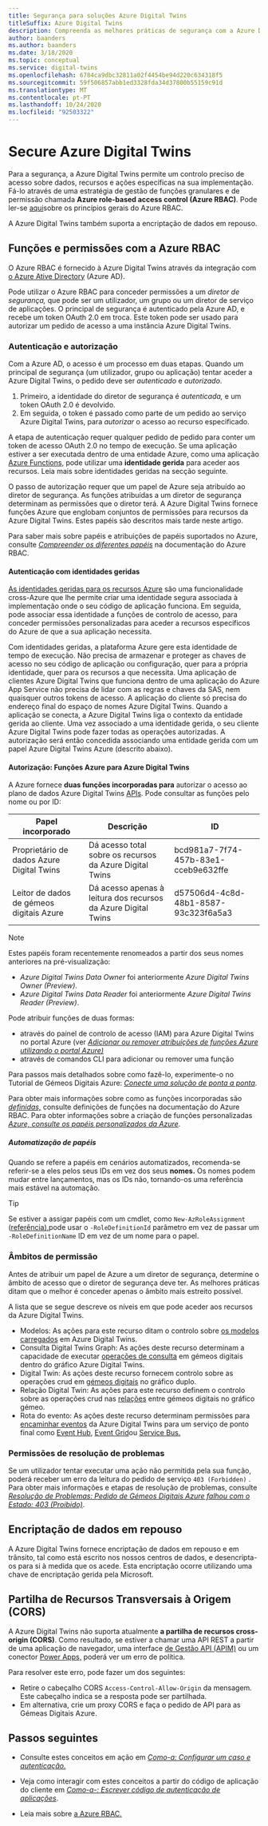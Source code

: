 ```yaml
---
title: Segurança para soluções Azure Digital Twins
titleSuffix: Azure Digital Twins
description: Compreenda as melhores práticas de segurança com a Azure Digital Twins.
author: baanders
ms.author: baanders
ms.date: 3/18/2020
ms.topic: conceptual
ms.service: digital-twins
ms.openlocfilehash: 6784ca9dbc32811a02f4454be94d220c634318f5
ms.sourcegitcommit: 59f506857abb1ed3328fda34d37800b55159c91d
ms.translationtype: MT
ms.contentlocale: pt-PT
ms.lasthandoff: 10/24/2020
ms.locfileid: "92503322"
---
```

# <a name="secure-azure-digital-twins"></a>Secure Azure Digital Twins

Para a segurança, a Azure Digital Twins permite um controlo preciso de acesso sobre dados, recursos e ações específicas na sua implementação. Fá-lo através de uma estratégia de gestão de funções granulares e de permissão chamada **Azure role-based access control (Azure RBAC)**. Pode ler-se [aqui](../role-based-access-control/overview.md)sobre os princípios gerais do Azure RBAC.

A Azure Digital Twins também suporta a encriptação de dados em repouso.

## <a name="roles-and-permissions-with-azure-rbac"></a>Funções e permissões com a Azure RBAC

O Azure RBAC é fornecido à Azure Digital Twins através da integração com [o Azure Ative Directory](../active-directory/fundamentals/active-directory-whatis.md) (Azure AD).

Pode utilizar o Azure RBAC para conceder permissões a um *diretor de segurança,* que pode ser um utilizador, um grupo ou um diretor de serviço de aplicações. O principal de segurança é autenticado pela Azure AD, e recebe um token OAuth 2.0 em troca. Este token pode ser usado para autorizar um pedido de acesso a uma instância Azure Digital Twins.

### <a name="authentication-and-authorization"></a>Autenticação e autorização

Com a Azure AD, o acesso é um processo em duas etapas. Quando um principal de segurança (um utilizador, grupo ou aplicação) tentar aceder a Azure Digital Twins, o pedido deve ser *autenticado* e *autorizado*. 

1. Primeiro, a identidade do diretor de segurança é *autenticada,* e um token OAuth 2.0 é devolvido.
2. Em seguida, o token é passado como parte de um pedido ao serviço Azure Digital Twins, para *autorizar* o acesso ao recurso especificado.

A etapa de autenticação requer qualquer pedido de pedido para conter um token de acesso OAuth 2.0 no tempo de execução. Se uma aplicação estiver a ser executada dentro de uma entidade Azure, como uma aplicação [Azure Functions,](../azure-functions/functions-overview.md) pode utilizar uma **identidade gerida** para aceder aos recursos. Leia mais sobre identidades geridas na secção seguinte.

O passo de autorização requer que um papel de Azure seja atribuído ao diretor de segurança. As funções atribuídas a um diretor de segurança determinam as permissões que o diretor terá. A Azure Digital Twins fornece funções Azure que englobam conjuntos de permissões para recursos da Azure Digital Twins. Estes papéis são descritos mais tarde neste artigo.

Para saber mais sobre papéis e atribuições de papéis suportados no Azure, consulte [*Compreender os diferentes papéis*](../role-based-access-control/rbac-and-directory-admin-roles.md) na documentação do Azure RBAC.

#### <a name="authentication-with-managed-identities"></a>Autenticação com identidades geridas

[As identidades geridas para os recursos Azure](../active-directory/managed-identities-azure-resources/overview.md) são uma funcionalidade cross-Azure que lhe permite criar uma identidade segura associada à implementação onde o seu código de aplicação funciona. Em seguida, pode associar essa identidade a funções de controlo de acesso, para conceder permissões personalizadas para aceder a recursos específicos do Azure de que a sua aplicação necessita.

Com identidades geridas, a plataforma Azure gere esta identidade de tempo de execução. Não precisa de armazenar e proteger as chaves de acesso no seu código de aplicação ou configuração, quer para a própria identidade, quer para os recursos a que necessita. Uma aplicação de clientes Azure Digital Twins que funciona dentro de uma aplicação do Azure App Service não precisa de lidar com as regras e chaves da SAS, nem quaisquer outros tokens de acesso. A aplicação do cliente só precisa do endereço final do espaço de nomes Azure Digital Twins. Quando a aplicação se conecta, a Azure Digital Twins liga o contexto da entidade gerida ao cliente. Uma vez associado a uma identidade gerida, o seu cliente Azure Digital Twins pode fazer todas as operações autorizadas. A autorização será então concedida associando uma entidade gerida com um papel Azure Digital Twins Azure (descrito abaixo).

#### <a name="authorization-azure-roles-for-azure-digital-twins"></a>Autorização: Funções Azure para Azure Digital Twins

A Azure fornece **duas funções incorporadas para** autorizar o acesso ao plano de dados Azure Digital Twins [APIs](how-to-use-apis-sdks.md#overview-data-plane-apis). Pode consultar as funções pelo nome ou por ID:

| Papel incorporado | Descrição | ID | 
| --- | --- | --- |
| Proprietário de dados Azure Digital Twins | Dá acesso total sobre os recursos da Azure Digital Twins | bcd981a7-7f74-457b-83e1-cceb9e632ffe |
| Leitor de dados de gémeos digitais Azure | Dá acesso apenas à leitura dos recursos da Azure Digital Twins | d57506d4-4c8d-48b1-8587-93c323f6a5a3 |

>[!NOTE]
> Estes papéis foram recentemente renomeados a partir dos seus nomes anteriores na pré-visualização:
> * *Azure Digital Twins Data Owner* foi anteriormente *Azure Digital Twins Owner (Preview)*.
> * *Azure Digital Twins Data Reader* foi anteriormente *Azure Digital Twins Reader (Preview)*.

Pode atribuir funções de duas formas:
* através do painel de controlo de acesso (IAM) para Azure Digital Twins no portal Azure (ver [*Adicionar ou remover atribuições de funções Azure utilizando o portal Azure)*](../role-based-access-control/role-assignments-portal.md)
* através de comandos CLI para adicionar ou remover uma função

Para passos mais detalhados sobre como fazê-lo, experimente-o no Tutorial de Gémeos Digitais Azure: [*Conecte uma solução de ponta a ponta*](tutorial-end-to-end.md).

Para obter mais informações sobre como as funções incorporadas são [*definidas,*](../role-based-access-control/role-definitions.md) consulte definições de funções na documentação do Azure RBAC. Para obter informações sobre a criação de funções personalizadas [*Azure, consulte os papéis personalizados da Azure*](../role-based-access-control/custom-roles.md).

##### <a name="automating-roles"></a>Automatização de papéis

Quando se refere a papéis em cenários automatizados, recomenda-se referir-se a eles pelos seus IDs em vez dos seus **nomes.** Os nomes podem mudar entre lançamentos, mas os IDs não, tornando-os uma referência mais estável na automação.

> [!TIP]
> Se estiver a assigar papéis com um cmdlet, como `New-AzRoleAssignment` ([referência),](/powershell/module/az.resources/new-azroleassignment?view=azps-4.8.0)pode usar o `-RoleDefinitionId` parâmetro em vez de passar um `-RoleDefinitionName` ID em vez de um nome para o papel.

### <a name="permission-scopes"></a>Âmbitos de permissão

Antes de atribuir um papel de Azure a um diretor de segurança, determine o âmbito de acesso que o diretor de segurança deve ter. As melhores práticas ditam que o melhor é conceder apenas o âmbito mais estreito possível.

A lista que se segue descreve os níveis em que pode aceder aos recursos da Azure Digital Twins.
* Modelos: As ações para este recurso ditam o controlo sobre [os modelos carregados](concepts-models.md) em Azure Digital Twins.
* Consulta Digital Twins Graph: As ações deste recurso determinam a capacidade de executar [operações de consulta](concepts-query-language.md) em gémeos digitais dentro do gráfico Azure Digital Twins.
* Digital Twin: As ações deste recurso fornecem controlo sobre as operações crud em [gémeos digitais](concepts-twins-graph.md) no gráfico duplo.
* Relação Digital Twin: As ações para este recurso definem o controlo sobre as operações crud nas [relações](concepts-twins-graph.md) entre gémeos digitais no gráfico gémeo.
* Rota do evento: As ações deste recurso determinam permissões para [encaminhar eventos](concepts-route-events.md) da Azure Digital Twins para um serviço de ponto final como [Event Hub,](../event-hubs/event-hubs-about.md) [Event Grid](../event-grid/overview.md)ou [Service Bus.](../service-bus-messaging/service-bus-messaging-overview.md)

### <a name="troubleshooting-permissions"></a>Permissões de resolução de problemas

Se um utilizador tentar executar uma ação não permitida pela sua função, poderá receber um erro da leitura do pedido de serviço `403 (Forbidden)` . Para obter mais informações e etapas de resolução de problemas, consulte [*Resolução de Problemas: Pedido de Gémeos Digitais Azure falhou com o Estado: 403 (Proibido)*](troubleshoot-error-403.md).

## <a name="encryption-of-data-at-rest"></a>Encriptação de dados em repouso

A Azure Digital Twins fornece encriptação de dados em repouso e em trânsito, tal como está escrito nos nossos centros de dados, e desencripta-os para si à medida que os acede. Esta encriptação ocorre utilizando uma chave de encriptação gerida pela Microsoft.

## <a name="cross-origin-resource-sharing-cors"></a>Partilha de Recursos Transversais à Origem (CORS)

A Azure Digital Twins não suporta atualmente **a partilha de recursos cross-origin (CORS)**. Como resultado, se estiver a chamar uma API REST a partir de uma aplicação de navegador, uma interface [de Gestão API (APIM)](../api-management/api-management-key-concepts.md) ou um conector [Power Apps,](https://docs.microsoft.com/powerapps/powerapps-overview) poderá ver um erro de política.

Para resolver este erro, pode fazer um dos seguintes:
* Retire o cabeçalho CORS `Access-Control-Allow-Origin` da mensagem. Este cabeçalho indica se a resposta pode ser partilhada. 
* Em alternativa, crie um proxy CORS e faça o pedido de API para as Gémeas Digitais Azure. 

## <a name="next-steps"></a>Passos seguintes

* Consulte estes conceitos em ação em [*Como-a: Configurar um caso e autenticação.*](how-to-set-up-instance-portal.md)

* Veja como interagir com estes conceitos a partir do código de aplicação do cliente em [*Como-a-: Escrever código de autenticação de aplicações*](how-to-authenticate-client.md).

* Leia mais sobre [a Azure RBAC.](../role-based-access-control/overview.md)
